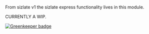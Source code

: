 From sizlate v1 the sizlate express functionality lives in this module.


CURRENTLY A WIP.


[![Greenkeeper badge](https://badges.greenkeeper.io/simonmcmanus/sizlate-express.svg)](https://greenkeeper.io/)